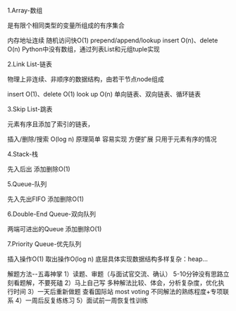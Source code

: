 1.Array-数组

是有限个相同类型的变量所组成的有序集合

内存地址连续
随机访问快O(1) prepend/append/lookup
insert O(n)、delete O(n)
Python中没有数组，通过列表List和元组tuple实现

2.Link List-链表

物理上非连续、非顺序的数据结构，由若干节点node组成

insert O(1)、delete O(1)
look up O(n)
单向链表、双向链表、循环链表

3.Skip List-跳表

元素有序且添加了索引的链表，

插入/删除/搜索 O(log n)
原理简单
容易实现
方便扩展
只用于元素有序的情况

4.Stack-栈

先入后出
添加删除O(1)

5.Queue-队列

先入先出FIFO
添加删除O(1)

6.Double-End Queue-双向队列

两端可进出的Queue
添加删除O(1)

7.Priority Queue-优先队列

插入操作O(1)
取出操作O(log n)
底层具体实现数据结构多样复杂：heap...

解题方法--五毒神掌
1）读题、审题（与面试官交流、确认）
	5-10分钟没有思路立刻看题解，不要死磕
2）马上自己写
	多种解法比较、体会，分析复杂度，优化执行时间
3）一天后重新做题
	查看国际站 most voting
	不同解法的熟练程度+专项联系
4）一周后反复练练习
5）面试前一周恢复性训练